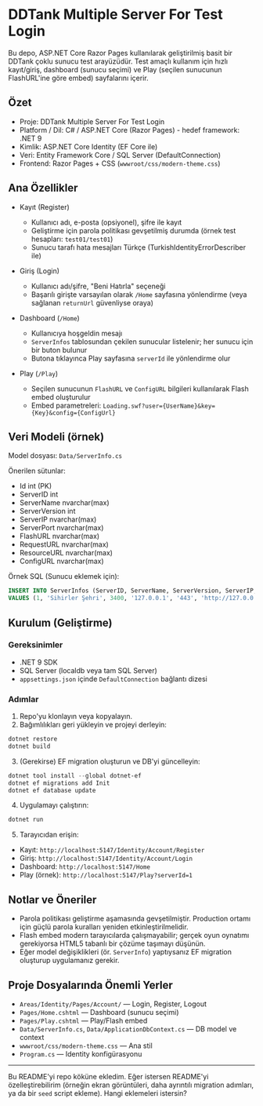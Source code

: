# DDTank Multiple Server For Test Login

Bu depo, ASP.NET Core Razor Pages kullanılarak geliştirilmiş basit bir DDTank çoklu sunucu test arayüzüdür. Test amaçlı kullanım için hızlı kayıt/giriş, dashboard (sunucu seçimi) ve Play (seçilen sunucunun FlashURL'ine göre embed) sayfalarını içerir.

## Özet

- Proje: DDTank Multiple Server For Test Login
- Platform / Dil: C# / ASP.NET Core (Razor Pages) - hedef framework: .NET 9
- Kimlik: ASP.NET Core Identity (EF Core ile)
- Veri: Entity Framework Core / SQL Server (DefaultConnection)
- Frontend: Razor Pages + CSS (`wwwroot/css/modern-theme.css`)

## Ana Özellikler

- Kayıt (Register)
  - Kullanıcı adı, e-posta (opsiyonel), şifre ile kayıt
  - Geliştirme için parola politikası gevşetilmiş durumda (örnek test hesapları: `test01/test01`)
  - Sunucu tarafı hata mesajları Türkçe (TurkishIdentityErrorDescriber ile)

- Giriş (Login)
  - Kullanıcı adı/şifre, "Beni Hatırla" seçeneği
  - Başarılı girişte varsayılan olarak `/Home` sayfasına yönlendirme (veya sağlanan `returnUrl` güvenliyse oraya)

- Dashboard (`/Home`)
  - Kullanıcıya hoşgeldin mesajı
  - `ServerInfos` tablosundan çekilen sunucular listelenir; her sunucu için bir buton bulunur
  - Butona tıklayınca Play sayfasına `serverId` ile yönlendirme olur

- Play (`/Play`)
  - Seçilen sunucunun `FlashURL` ve `ConfigURL` bilgileri kullanılarak Flash embed oluşturulur
  - Embed parametreleri: `Loading.swf?user={UserName}&key={Key}&config={ConfigUrl}`

## Veri Modeli (örnek)

Model dosyası: `Data/ServerInfo.cs`

Önerilen sütunlar:

- Id int (PK)
- ServerID int
- ServerName nvarchar(max)
- ServerVersion int
- ServerIP nvarchar(max)
- ServerPort nvarchar(max)
- FlashURL nvarchar(max)
- RequestURL nvarchar(max)
- ResourceURL nvarchar(max)
- ConfigURL nvarchar(max)

Örnek SQL (Sunucu eklemek için):

```sql
INSERT INTO ServerInfos (ServerID, ServerName, ServerVersion, ServerIP, ServerPort, FlashURL, RequestURL, ResourceURL, ConfigURL)
VALUES (1, 'Sihirler Şehri', 3400, '127.0.0.1', '443', 'http://127.0.0.1/Flash_3400_v01/', 'http://127.0.0.1/request', 'http://127.0.0.1/resources/', 'http://127.0.0.1/config.xml');
```

## Kurulum (Geliştirme)

### Gereksinimler

- .NET 9 SDK
- SQL Server (localdb veya tam SQL Server)
- `appsettings.json` içinde `DefaultConnection` bağlantı dizesi

### Adımlar

1. Repo'yu klonlayın veya kopyalayın.
2. Bağımlılıkları geri yükleyin ve projeyi derleyin:

```powershell
dotnet restore
dotnet build
```

3. (Gerekirse) EF migration oluşturun ve DB'yi güncelleyin:

```powershell
dotnet tool install --global dotnet-ef
dotnet ef migrations add Init
dotnet ef database update
```

4. Uygulamayı çalıştırın:

```powershell
dotnet run
```

5. Tarayıcıdan erişin:

- Kayıt: `http://localhost:5147/Identity/Account/Register`
- Giriş: `http://localhost:5147/Identity/Account/Login`
- Dashboard: `http://localhost:5147/Home`
- Play (örnek): `http://localhost:5147/Play?serverId=1`

## Notlar ve Öneriler

- Parola politikası geliştirme aşamasında gevşetilmiştir. Production ortamı için güçlü parola kuralları yeniden etkinleştirilmelidir.
- Flash embed modern tarayıcılarda çalışmayabilir; gerçek oyun oynatımı gerekiyorsa HTML5 tabanlı bir çözüme taşımayı düşünün.
- Eğer model değişiklikleri (ör. `ServerInfo`) yaptıysanız EF migration oluşturup uygulamanız gerekir.

## Proje Dosyalarında Önemli Yerler

- `Areas/Identity/Pages/Account/` — Login, Register, Logout
- `Pages/Home.cshtml` — Dashboard (sunucu seçimi)
- `Pages/Play.cshtml` — Play/Flash embed
- `Data/ServerInfo.cs`, `Data/ApplicationDbContext.cs` — DB model ve context
- `wwwroot/css/modern-theme.css` — Ana stil
- `Program.cs` — Identity konfigürasyonu

---

Bu README'yi repo köküne ekledim. Eğer istersen README'yi özelleştirebilirim (örneğin ekran görüntüleri, daha ayrıntılı migration adımları, ya da bir `seed` script ekleme). Hangi eklemeleri istersin?